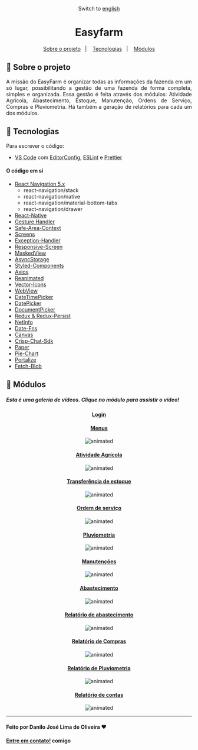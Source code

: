 <div align="center">

Switch to [english](https://github.com/Danilo-Js/My_Experience/tree/main/Easyfarm/english.md)

</div>

<div align="center">

# Easyfarm

</div>

<p align="center" direction="row">
  <a href="#iphone-sobre-o-projeto">Sobre o projeto</a>&nbsp;&nbsp;&nbsp;|&nbsp;&nbsp;&nbsp;
  <a href="#rocket-tecnologias">Tecnologias</a>&nbsp;&nbsp;&nbsp;|&nbsp;&nbsp;&nbsp;
  <a href="#balloon-módulos">Módulos</a>
</p>

## :iphone: Sobre o projeto

<p align="justify">
A missão do EasyFarm é organizar todas as informações da fazenda em um só lugar, possibilitando a gestão de uma fazenda de forma completa, simples e organizada.
Essa gestão é feita através dos módulos: Atividade Agrícola, Abastecimento, Estoque, Manutenção, Ordens de Serviço, Compras e Pluviometria.
Há também a geração de relatórios para cada um dos módulos.
</p>

## :rocket: Tecnologias

Para escrever o código:
-  [VS Code][vc] com [EditorConfig][vceditconfig], [ESLint][vceslint] e [Prettier][vcprettier]

#### O código em si
-  [React Navigation 5.x]()
    - react-navigation/stack
    - react-navigation/native
    - react-navigation/material-bottom-tabs
    - react-navigation/drawer
-  [React-Native](https://facebook.github.io/react-native/)
-  [Gesture Handler](https://kmagiera.github.io/react-native-gesture-handler/)
-  [Safe-Area-Context](https://github.com/th3rdwave/react-native-safe-area-context)
-  [Screens](https://github.com/software-mansion/react-native-screens)
-  [Exception-Handler](https://github.com/a7ul/react-native-exception-handler)
-  [Responsive-Screen](https://github.com/marudy/react-native-responsive-screen)
-  [MaskedView](https://github.com/react-native-community/react-native-masked-view)
-  [AsyncStorage](https://github.com/react-native-community/async-storage)
-  [Styled-Components](https://www.styled-components.com/)
-  [Axios](https://www.npmjs.com/package/react-native-axios)
-  [Reanimated](https://github.com/software-mansion/react-native-reanimated)
-  [Vector-Icons](https://github.com/oblador/react-native-vector-icons)
-  [WebView](https://github.com/react-native-community/react-native-webview)
-  [DateTimePicker](https://github.com/react-native-datetimepicker/datetimepicker)
-  [DatePicker](https://github.com/henninghall/react-native-date-picker)
-  [DocumentPicker](https://github.com/rnmods/react-native-document-picker)
-  [Redux & Redux-Persist](https://https://redux.js.org/introduction/getting-started)
-  [NetInfo](https://github.com/react-native-netinfo/react-native-netinfo)
-  [Date-Fns](https://github.com/date-fns/date-fns)
-  [Canvas](https://github.com/iddan/react-native-canvas)
-  [Crisp-Chat-Sdk](https://github.com/walterholohan/react-native-crisp-chat-sdk)
-  [Paper](https://reactnativepaper.com)
-  [Pie-Chart](github.com/genexu/react-native-pie-chart)
-  [Portalize](https://github.com/jeremybarbet/react-native-portalize)
-  [Fetch-Blob](https://github.com/wkh237/react-native-fetch-blob)

## :balloon: Módulos
##### Esta é uma galeria de vídeos. Clique no módulo para assistir o vídeo!

<div align="center">

#### [Login](https://mega.nz/embed/8pllXbpB#7NvnnT-Ul4gtQtKB3zFxtZzV7LC7T2AfYNx_rD9EkZQ)

#### [Menus](https://mega.nz/embed/Mt9VSDZL#CSsENOemYXQSI1Qb3oPvA9Ciy-spSk1PuA1ep-5Qa6s)
<img src="./assets/2_Menus.gif" alt="animated" />

#### [Atividade Agrícola](https://mega.nz/embed/t80H2ZZJ#S17zmTEd3rbvRobc3v-TsxZ5n3aejsiqLY57tWdrt1I)
<img src="./assets/3_AtividadeAgricola.gif" alt="animated" />

#### [Transferência de estoque](https://mega.nz/embed/8x8WEBwR#A9yeobAqQXu5j4ALQrkdQCKjsQcWQGAmjmBD7BC70zg)
<img src="./assets/13_TransferenciaDeEstoque.gif" alt="animated" />

#### [Ordem de serviço](https://mega.nz/embed/l00XjbJR#gGh7tReVVZWMHJpBd4JPmop-pUOQ9peJqg2KUaTXOVM)
<img src="./assets/7_OrdemDeServico.gif" alt="animated" />

#### [Pluviometria](https://mega.nz/embed/o4VTFRwQ#EoRMHeHADuTFD8cXsTp4OUZmy4JJw8ITrZmxm6HeVrc)
<img src="./assets/8_Pluviometria.gif" alt="animated" />

#### [Manutenções](https://mega.nz/embed/IgFDHbCL#DxQeA-j2HwSL8GI5PZT61sxsF3wuL0hYNhJh29QIYt8)
<img src="./assets/6_Manutencoes.gif" alt="animated" />

#### [Abastecimento](https://mega.nz/embed/Msc01RAL#uzz1eUf1al4DNrh3-qiBmrXQdQD-0Q2g0e2_n1eQqek)
<img src="./assets/4_Abastecimento.gif" alt="animated" />

#### [Relatório de abastecimento](https://mega.nz/embed/Fp1TBKob#eo2g3_thnT-gfn2ltnM9EFrZciFkEMfuOEaJzlXFHqk)
<img src="./assets/9_RelatorioAbastecimento.gif" alt="animated" />

#### [Relatório de Compras](https://mega.nz/embed/c81FUKSK#89z3MvJKQHxEXLXGYouq2U_C45ZmlIPh7Tio4eL2pMk)
<img src="./assets/10_RelatorioCompras.gif" alt="animated" />

#### [Relatório de Pluviometria](https://mega.nz/embed/YgNTFbJK#3xRITlQ9h3lwCmJVHZv_pLPq1t5ICyOQWOXbZvamExw)
<img src="./assets/12_RelatorioPluvioMetria.gif" alt="animated" />

#### [Relatório de contas](https://mega.nz/embed/lxlkwaja#d-FW_LaPC1dHGkoF9Fv59hNCbzQDduOQ_3dJYWtkWW4)
<img src="./assets/11_RelatorioContasAPagar.gif" alt="animated" />

</div>

---

#### Feito por Danilo José Lima de Oliveira ♥ 
#### [Entre em contato!](https://www.linkedin.com/in/danilo-js/) comigo 

[vc]: https://code.visualstudio.com/
[vceditconfig]: https://marketplace.visualstudio.com/items?itemName=EditorConfig.EditorConfig
[vceslint]: https://marketplace.visualstudio.com/items?itemName=dbaeumer.vscode-eslint
[vcprettier]: https://marketplace.visualstudio.com/items?itemName=esbenp.prettier-vscode